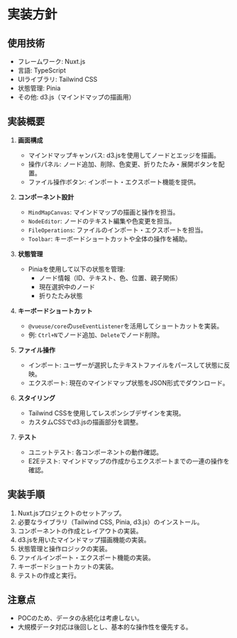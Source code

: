 # 実装方針

## 使用技術
- フレームワーク: Nuxt.js
- 言語: TypeScript
- UIライブラリ: Tailwind CSS
- 状態管理: Pinia
- その他: d3.js（マインドマップの描画用）

## 実装概要
1. **画面構成**
   - マインドマップキャンバス: d3.jsを使用してノードとエッジを描画。
   - 操作パネル: ノード追加、削除、色変更、折りたたみ・展開ボタンを配置。
   - ファイル操作ボタン: インポート・エクスポート機能を提供。

2. **コンポーネント設計**
   - `MindMapCanvas`: マインドマップの描画と操作を担当。
   - `NodeEditor`: ノードのテキスト編集や色変更を担当。
   - `FileOperations`: ファイルのインポート・エクスポートを担当。
   - `Toolbar`: キーボードショートカットや全体の操作を補助。

3. **状態管理**
   - Piniaを使用して以下の状態を管理:
     - ノード情報（ID、テキスト、色、位置、親子関係）
     - 現在選択中のノード
     - 折りたたみ状態

4. **キーボードショートカット**
   - `@vueuse/core`の`useEventListener`を活用してショートカットを実装。
   - 例: `Ctrl+N`でノード追加、`Delete`でノード削除。

5. **ファイル操作**
   - インポート: ユーザーが選択したテキストファイルをパースして状態に反映。
   - エクスポート: 現在のマインドマップ状態をJSON形式でダウンロード。

6. **スタイリング**
   - Tailwind CSSを使用してレスポンシブデザインを実現。
   - カスタムCSSでd3.jsの描画部分を調整。

7. **テスト**
   - ユニットテスト: 各コンポーネントの動作確認。
   - E2Eテスト: マインドマップの作成からエクスポートまでの一連の操作を確認。

## 実装手順
1. Nuxt.jsプロジェクトのセットアップ。
2. 必要なライブラリ（Tailwind CSS, Pinia, d3.js）のインストール。
3. コンポーネントの作成とレイアウトの実装。
4. d3.jsを用いたマインドマップ描画機能の実装。
5. 状態管理と操作ロジックの実装。
6. ファイルインポート・エクスポート機能の実装。
7. キーボードショートカットの実装。
8. テストの作成と実行。

## 注意点
- POCのため、データの永続化は考慮しない。
- 大規模データ対応は後回しとし、基本的な操作性を優先する。
